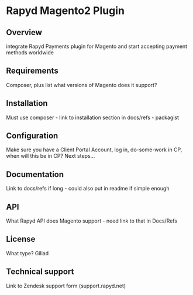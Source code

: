 # Rapyd Magento2 Plugin 

## Overview
integrate Rapyd Payments plugin for Magento and start accepting payment methods worldwide

## Requirements
Composer, plus list what versions of Magento does it support?

## Installation 
Must use composer - link to installation section in docs/refs - packagist 

## Configuration
Make sure you have a Client Portal Account, log in, do-some-work in CP, when will this be in CP? Next steps... 

## Documentation
Link to docs/refs if long - could also put in readme if simple enough 

## API
What Rapyd API does Magento support - need link to that in Docs/Refs 

## License
What type?
Giliad 

## Technical support
Link to Zendesk support form (support.rapyd.net) 
